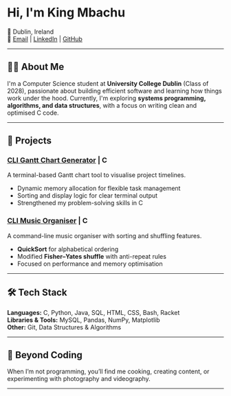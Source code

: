 # Hi, I'm King Mbachu  

📍 Dublin, Ireland  
📧 [Email](mailto:kingmbachu8@gmail.com) | [LinkedIn](https://ie.linkedin.com/in/kingmbachu) | [GitHub](https://github.com/kingmbachu)  

---

## 👨‍💻 About Me  
I'm a Computer Science student at **University College Dublin** (Class of 2028), passionate about building efficient software and learning how things work under the hood. Currently, I'm exploring **systems programming, algorithms, and data structures**, with a focus on writing clean and optimised C code.  

---

## 🚀 Projects  

### [CLI Gantt Chart Generator](https://github.com/kingmbachu/CLI-Gantt-Chart-Generator) | C  
A terminal-based Gantt chart tool to visualise project timelines.  
- Dynamic memory allocation for flexible task management  
- Sorting and display logic for clear terminal output  
- Strengthened my problem-solving skills in C  

### [CLI Music Organiser](https://github.com/kingmbachu/CLI-Music-Organiser) | C  
A command-line music organiser with sorting and shuffling features.  
- **QuickSort** for alphabetical ordering  
- Modified **Fisher–Yates shuffle** with anti-repeat rules  
- Focused on performance and memory optimisation  

---

## 🛠️ Tech Stack  

**Languages:** C, Python, Java, SQL, HTML, CSS, Bash, Racket  
**Libraries & Tools:** MySQL, Pandas, NumPy, Matplotlib  
**Other:** Git, Data Structures &  Algorithms 

---

## 🌱 Beyond Coding  
When I’m not programming, you’ll find me cooking, creating content, or experimenting with photography and videography.  

---
